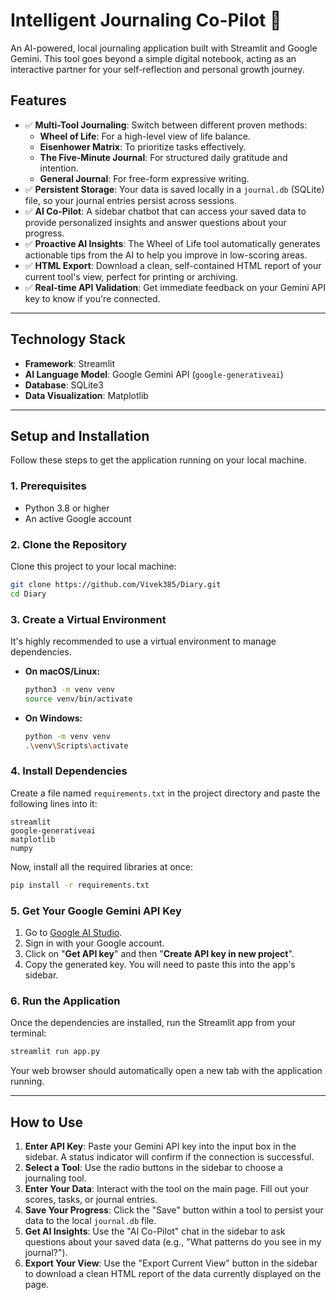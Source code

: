 # Intelligent Journaling Co-Pilot 🧠

An AI-powered, local journaling application built with Streamlit and Google Gemini. This tool goes beyond a simple digital notebook, acting as an interactive partner for your self-reflection and personal growth journey.

## Features

  * ✅ **Multi-Tool Journaling**: Switch between different proven methods:
      * **Wheel of Life**: For a high-level view of life balance.
      * **Eisenhower Matrix**: To prioritize tasks effectively.
      * **The Five-Minute Journal**: For structured daily gratitude and intention.
      * **General Journal**: For free-form expressive writing.
  * ✅ **Persistent Storage**: Your data is saved locally in a `journal.db` (SQLite) file, so your journal entries persist across sessions.
  * ✅ **AI Co-Pilot**: A sidebar chatbot that can access your saved data to provide personalized insights and answer questions about your progress.
  * ✅ **Proactive AI Insights**: The Wheel of Life tool automatically generates actionable tips from the AI to help you improve in low-scoring areas.
  * ✅ **HTML Export**: Download a clean, self-contained HTML report of your current tool's view, perfect for printing or archiving.
  * ✅ **Real-time API Validation**: Get immediate feedback on your Gemini API key to know if you're connected.

-----

## Technology Stack

  * **Framework**: Streamlit
  * **AI Language Model**: Google Gemini API (`google-generativeai`)
  * **Database**: SQLite3
  * **Data Visualization**: Matplotlib

-----

## Setup and Installation

Follow these steps to get the application running on your local machine.

### 1\. Prerequisites

  * Python 3.8 or higher
  * An active Google account

### 2\. Clone the Repository

Clone this project to your local machine:

```bash
git clone https://github.com/Vivek385/Diary.git
cd Diary
```

### 3\. Create a Virtual Environment

It's highly recommended to use a virtual environment to manage dependencies.

  * **On macOS/Linux:**
    ```bash
    python3 -m venv venv
    source venv/bin/activate
    ```
  * **On Windows:**
    ```bash
    python -m venv venv
    .\venv\Scripts\activate
    ```

### 4\. Install Dependencies

Create a file named `requirements.txt` in the project directory and paste the following lines into it:

```
streamlit
google-generativeai
matplotlib
numpy
```

Now, install all the required libraries at once:

```bash
pip install -r requirements.txt
```

### 5\. Get Your Google Gemini API Key

1.  Go to [Google AI Studio](https://aistudio.google.com/).
2.  Sign in with your Google account.
3.  Click on "**Get API key**" and then "**Create API key in new project**".
4.  Copy the generated key. You will need to paste this into the app's sidebar.

### 6\. Run the Application

Once the dependencies are installed, run the Streamlit app from your terminal:

```bash
streamlit run app.py
```

Your web browser should automatically open a new tab with the application running.

-----

## How to Use

1.  **Enter API Key**: Paste your Gemini API key into the input box in the sidebar. A status indicator will confirm if the connection is successful.
2.  **Select a Tool**: Use the radio buttons in the sidebar to choose a journaling tool.
3.  **Enter Your Data**: Interact with the tool on the main page. Fill out your scores, tasks, or journal entries.
4.  **Save Your Progress**: Click the "Save" button within a tool to persist your data to the local `journal.db` file.
5.  **Get AI Insights**: Use the "AI Co-Pilot" chat in the sidebar to ask questions about your saved data (e.g., "What patterns do you see in my journal?").
6.  **Export Your View**: Use the "Export Current View" button in the sidebar to download a clean HTML report of the data currently displayed on the page.

